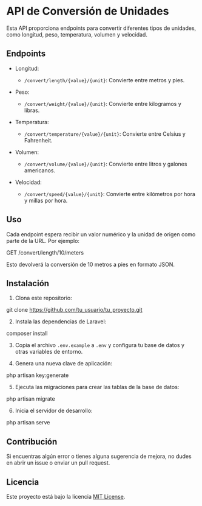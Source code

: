 # API de Conversión de Unidades

Esta API proporciona endpoints para convertir diferentes tipos de unidades, como longitud, peso, temperatura, volumen y velocidad.

## Endpoints

- Longitud:
  - `/convert/length/{value}/{unit}`: Convierte entre metros y pies.

- Peso:
  - `/convert/weight/{value}/{unit}`: Convierte entre kilogramos y libras.

- Temperatura:
  - `/convert/temperature/{value}/{unit}`: Convierte entre Celsius y Fahrenheit.

- Volumen:
  - `/convert/volume/{value}/{unit}`: Convierte entre litros y galones americanos.

- Velocidad:
  - `/convert/speed/{value}/{unit}`: Convierte entre kilómetros por hora y millas por hora.

## Uso

Cada endpoint espera recibir un valor numérico y la unidad de origen como parte de la URL. Por ejemplo:

GET /convert/length/10/meters


Esto devolverá la conversión de 10 metros a pies en formato JSON.

## Instalación

1. Clona este repositorio:

git clone https://github.com/tu_usuario/tu_proyecto.git


2. Instala las dependencias de Laravel:

composer install


3. Copia el archivo `.env.example` a `.env` y configura tu base de datos y otras variables de entorno.

4. Genera una nueva clave de aplicación:

php artisan key:generate


5. Ejecuta las migraciones para crear las tablas de la base de datos:

php artisan migrate


6. Inicia el servidor de desarrollo:

php artisan serve


## Contribución

Si encuentras algún error o tienes alguna sugerencia de mejora, no dudes en abrir un issue o enviar un pull request.

## Licencia

Este proyecto está bajo la licencia [MIT License](LICENSE).

